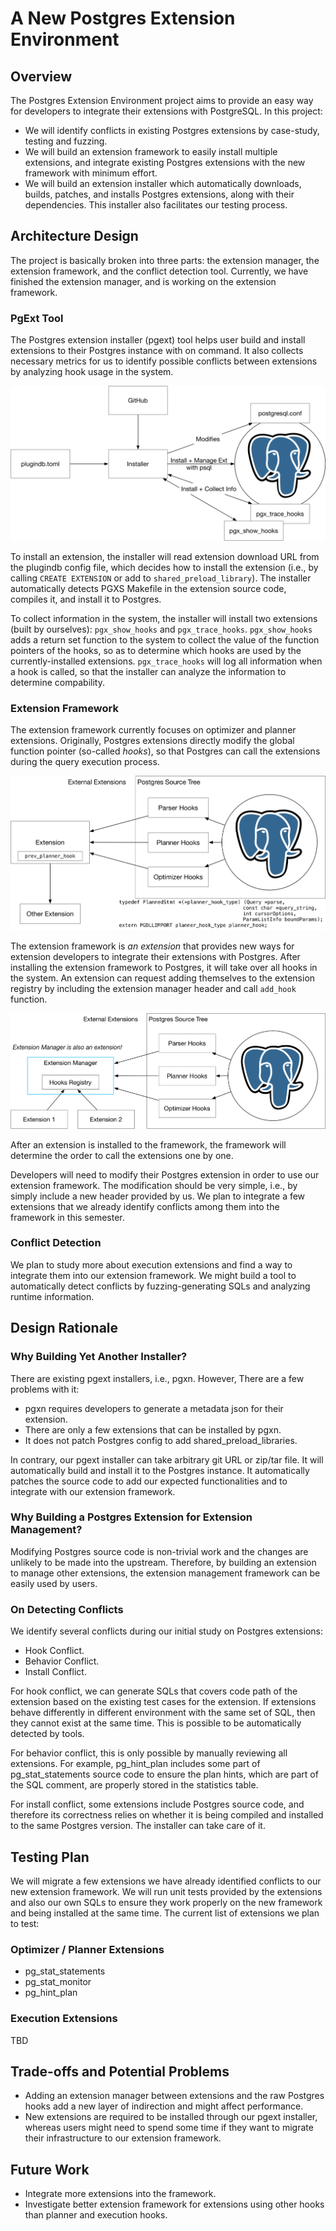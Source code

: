 # A New Postgres Extension Environment

## Overview

The Postgres Extension Environment project aims to provide an easy way for developers to integrate their extensions with PostgreSQL. In this project:

* We will identify conflicts in existing Postgres extensions by case-study, testing and fuzzing.
* We will build an extension framework to easily install multiple extensions, and integrate existing Postgres extensions with the new framework with minimum effort.
* We will build an extension installer which automatically downloads, builds, patches, and installs Postgres extensions, along with their dependencies. This installer also facilitates our testing process.

## Architecture Design

The project is basically broken into three parts: the extension manager, the extension framework, and the conflict detection tool. Currently, we have finished the extension manager, and is working on the extension framework.

### PgExt Tool

The Postgres extension installer (pgext) tool helps user build and install extensions to their Postgres instance with on command. It also collects necessary metrics for us to identify possible conflicts between extensions by analyzing hook usage in the system.

![](pgext/01-installer.png)

To install an extension, the installer will read extension download URL from the plugindb config file, which
decides how to install the extension (i.e., by calling `CREATE EXTENSION` or add to `shared_preload_library`). The installer automatically detects PGXS Makefile in the extension source code,
compiles it, and install it to Postgres.

To collect information in the system, the installer will install two extensions (built by ourselves): `pgx_show_hooks` and `pgx_trace_hooks`. `pgx_show_hooks` adds a return set function to the system to collect the value of the function pointers of the hooks, so as to determine which hooks are used by the currently-installed extensions. `pgx_trace_hooks` will log all information when a hook is called, so that the installer can analyze the information to determine compability.

### Extension Framework

The extension framework currently focuses on optimizer and planner extensions. Originally, Postgres extensions directly modify the global function pointer (so-called *hooks*), so that Postgres can call the extensions during the query execution process.

![](pgext/02-framework.png)

The extension framework is *an extension* that provides new ways for extension developers to integrate their extensions with Postgres. After installing the extension framework to Postgres, it will take over all hooks in the system. An extension can request adding themselves to the extension registry by including the extension manager header and call `add_hook` function.

![](pgext/02-framework-2.png)

After an extension is installed to the framework, the framework will determine the order to call the extensions one by one.

Developers will need to modify their Postgres extension in order to use our extension framework. The modification should be very simple, i.e., by simply include a new header provided by us. We plan to integrate a few extensions that we already identify conflicts among them into the framework in this semester.

### Conflict Detection

We plan to study more about execution extensions and find a way to integrate them into our extension framework. We might build a tool to automatically detect conflicts by fuzzing-generating SQLs and analyzing runtime information.

## Design Rationale

### Why Building Yet Another Installer?

There are existing pgext installers, i.e., pgxn. However, There are a few problems with it:

* pgxn requires developers to generate a metadata json for their extension.
* There are only a few extensions that can be installed by pgxn.
* It does not patch Postgres config to add shared_preload_libraries.

In contrary, our pgext installer can take arbitrary git URL or zip/tar file. It will automatically build and install it to the Postgres instance. It automatically patches the source code to add our expected functionalities and to integrate with our extension framework.

### Why Building a Postgres Extension for Extension Management?

Modifying Postgres source code is non-trivial work and the changes are unlikely to be made into the upstream. Therefore, by building an extension to manage other extensions, the extension management framework can be easily used by users.

### On Detecting Conflicts

We identify several conflicts during our initial study on Postgres extensions:

* Hook Conflict.
* Behavior Conflict.
* Install Conflict.

For hook conflict, we can generate SQLs that covers code path of the extension based on the existing test cases for the extension. If extensions behave differently in different environment with the same set of SQL, then they cannot exist at the same time. This is possible to be automatically detected by tools.

For behavior conflict, this is only possible by manually reviewing all extensions. For example, pg_hint_plan includes some part of pg_stat_statements source code to ensure the plan hints, which are part of the SQL comment, are properly stored in the statistics table.

For install conflict, some extensions include Postgres source code, and therefore its correctness relies on whether it is being compiled and installed to the same Postgres version. The installer can take care of it.

## Testing Plan

We will migrate a few extensions we have already identified conflicts to our new extension framework. We will run unit tests provided by the extensions and also our own SQLs to ensure they work properly on the new framework and being installed at the same time. The current list of extensions we plan to test:

### Optimizer / Planner Extensions

* pg_stat_statements
* pg_stat_monitor
* pg_hint_plan

### Execution Extensions

TBD

## Trade-offs and Potential Problems

* Adding an extension manager between extensions and the raw Postgres hooks add a new layer of indirection and might affect performance.
* New extensions are required to be installed through our pgext installer, whereas users might need to spend some time if they want to migrate their infrastructure to our extension framework.

## Future Work

* Integrate more extensions into the framework.
* Investigate better extension framework for extensions using other hooks than planner and execution hooks.
